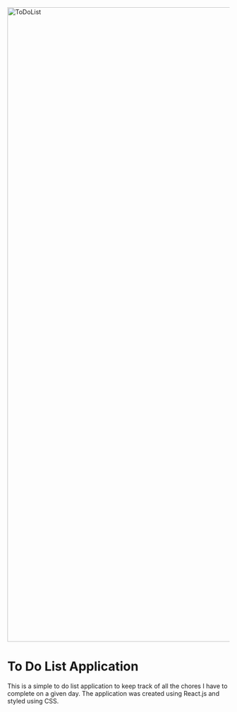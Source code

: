 <img width="1440" alt="ToDoList" src="https://user-images.githubusercontent.com/58525723/211612149-8fb5af8e-6214-4070-a2fd-fc5bc2631da9.png">

# To Do List Application

This is a simple to do list application to keep track of all the chores I have to complete on a given day. The application was created using React.js and styled using CSS. 
